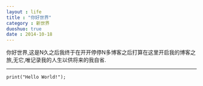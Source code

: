 ```yaml
---
layout : life
title : "你好世界"
category : 新世界
duoshuo: true
date : 2014-10-18
---
```


你好世界,这是N久之后我终于在开开停停N多博客之后打算在这里开启我的博客之旅,无它,唯记录我的人生以供将来的我自省.
******

```
print("Hello World!");
```
